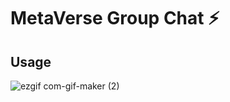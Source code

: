 # MetaVerse Group Chat ⚡

## Usage

![ezgif com-gif-maker (2)](https://user-images.githubusercontent.com/76878117/147390003-352a09b3-6898-4ff6-9299-39a24120fe9d.gif)
